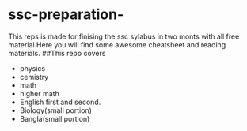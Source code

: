 # ssc-preparation-
This reps is made for finising the ssc sylabus in two monts with all free material.Here you will find some awesome cheatsheet and reading materials.
##This repo  covers
* physics
* cemistry
* math 
* higher math
* English first and second.
* Biology(small portion)
* Bangla(small portion)
